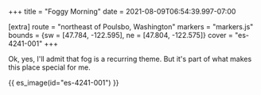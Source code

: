 +++
title = "Foggy Morning"
date = 2021-08-09T06:54:39.997-07:00

[extra]
route = "northeast of Poulsbo, Washington"
markers = "markers.js"
bounds = {sw = [47.784, -122.595], ne = [47.804, -122.575]}
cover = "es-4241-001"
+++

Ok, yes, I'll admit that fog is a recurring theme. But it's part of what makes this place special for me.

<!-- more -->

{{ es_image(id="es-4241-001") }}
